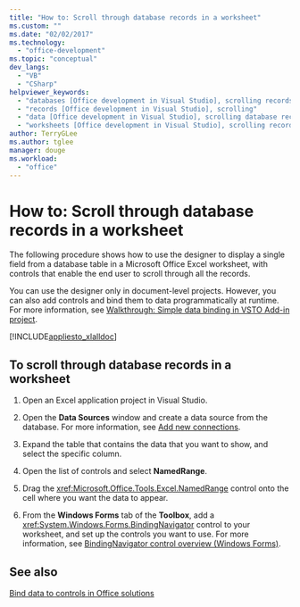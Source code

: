 ```yaml
---
title: "How to: Scroll through database records in a worksheet"
ms.custom: ""
ms.date: "02/02/2017"
ms.technology: 
  - "office-development"
ms.topic: "conceptual"
dev_langs: 
  - "VB"
  - "CSharp"
helpviewer_keywords: 
  - "databases [Office development in Visual Studio], scrolling records"
  - "records [Office development in Visual Studio], scrolling"
  - "data [Office development in Visual Studio], scrolling database records"
  - "worksheets [Office development in Visual Studio], scrolling records"
author: TerryGLee
ms.author: tglee
manager: douge
ms.workload: 
  - "office"
---
```

# How to: Scroll through database records in a worksheet
  The following procedure shows how to use the designer to display a single field from a database table in a Microsoft Office Excel worksheet, with controls that enable the end user to scroll through all the records.  
  
 You can use the designer only in document-level projects. However, you can also add controls and bind them to data programmatically at runtime. For more information, see [Walkthrough: Simple data binding in VSTO Add-in project](../vsto/walkthrough-simple-data-binding-in-vsto-add-in-project.md).  
  
 [!INCLUDE[appliesto_xlalldoc](../vsto/includes/appliesto-xlalldoc-md.md)]  
  
## To scroll through database records in a worksheet  
  
1.  Open an Excel application project in Visual Studio.  
  
2.  Open the **Data Sources** window and create a data source from the database. For more information, see [Add new connections](../data-tools/add-new-connections.md).  
  
3.  Expand the table that contains the data that you want to show, and select the specific column.  
  
4.  Open the list of controls and select **NamedRange**.  
  
5.  Drag the <xref:Microsoft.Office.Tools.Excel.NamedRange> control onto the cell where you want the data to appear.  
  
6.  From the **Windows Forms** tab of the **Toolbox**, add a <xref:System.Windows.Forms.BindingNavigator> control to your worksheet, and set up the controls you want to use. For more information, see [BindingNavigator control overview &#40;Windows Forms&#41;](/dotnet/framework/winforms/controls/bindingnavigator-control-overview-windows-forms).  
  
## See also  
 [Bind data to controls in Office solutions](../vsto/binding-data-to-controls-in-office-solutions.md)  
  
  